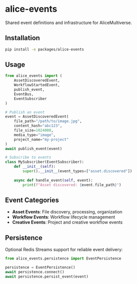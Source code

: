 # alice-events

Shared event definitions and infrastructure for AliceMultiverse.

## Installation

```bash
pip install -e packages/alice-events
```

## Usage

```python
from alice_events import (
    AssetDiscoveredEvent,
    WorkflowStartedEvent,
    publish_event,
    EventBus,
    EventSubscriber
)

# Publish an event
event = AssetDiscoveredEvent(
    file_path="/path/to/image.jpg",
    content_hash="abc123",
    file_size=1024000,
    media_type="image",
    project_name="my-project"
)
await publish_event(event)

# Subscribe to events
class MySubscriber(EventSubscriber):
    def __init__(self):
        super().__init__(event_types=["asset.discovered"])
    
    async def handle_event(self, event):
        print(f"Asset discovered: {event.file_path}")
```

## Event Categories

- **Asset Events**: File discovery, processing, organization
- **Workflow Events**: Workflow lifecycle management
- **Creative Events**: Project and creative workflow events

## Persistence

Optional Redis Streams support for reliable event delivery:

```python
from alice_events.persistence import EventPersistence

persistence = EventPersistence()
await persistence.connect()
await persistence.persist_event(event)
```